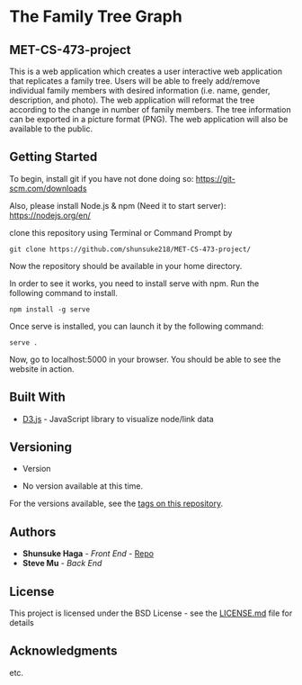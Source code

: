 # The Family Tree Graph
## MET-CS-473-project

This is a web application which creates a user interactive web application that replicates a family tree. Users will be able to freely add/remove individual family members with desired information (i.e. name, gender, description, and photo). The web application will reformat the tree according to the change in number of family members. The tree information can be exported in a picture format (PNG). The web application will also be available to the public.


## Getting Started

To begin, install git if you have not done doing so:
https://git-scm.com/downloads

Also, please install Node.js & npm (Need it to start server):
https://nodejs.org/en/


clone this repository using Terminal or Command Prompt by
```
git clone https://github.com/shunsuke218/MET-CS-473-project/
```

Now the repository should be available in your home directory. 

In order to see it works, you need to install serve with npm. Run the following command to install.
```
npm install -g serve
```

Once serve is installed, you can launch it by the following command:
```
serve .
```

Now, go to localhost:5000 in your browser. You should be able to see the website in action.


## Built With

* [D3.js](https://d3.js.org/) - JavaScript library to visualize node/link data

## Versioning

* Version 
- No version available at this time.

For the versions available, see the [tags on this repository](https://github.com/shunsuke218/MET-CS-473-project/tags). 

## Authors

* **Shunsuke Haga** - *Front End* - [Repo](https://github.com/shunsuke218)
* **Steve Mu**  - *Back End* 

## License

This project is licensed under the BSD License - see the [LICENSE.md](LICENSE.md) file for details

## Acknowledgments

etc.

